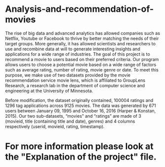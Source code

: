 # Analysis-and-recommendation-of-movies

The rise of big data and advanced analytics has allowed companies such as Netflix, Youtube or Facebook to thrive by better matching the needs of their target groups. More generally, it has allowed scientists and researchers to use and recombine data at will to generate interesting insights and applications for a wide range of industries.
The goal of this project is to recommend a movie to users based on their preferred criteria. Our program allows users to choose a potential movie based on a wide range of factors such as average rating, number of rating, movie genre or date. To meet this purpose, we make use of two datasets provided by the movie recommendation service movie lens, which is affiliated to GroupLens Research, a research lab in the department of computer science and engineering at the University of Minnesota.

Before modification, the dataset originally contained, 100004 ratings and 1296 tag applications across 9125 movies. The data was generated by 671 users between January 09, 1995 and October 16, 2016 (Harper & Konstan, 2015).
Our two sub-datasets, “movies” and “ratings” are made of 3 (movieid, title (containing title and date), genres) and 4 columns respectively (userid, movieid, rating, timestamp).

# For more information please look at the "Explanation of the project" file.
